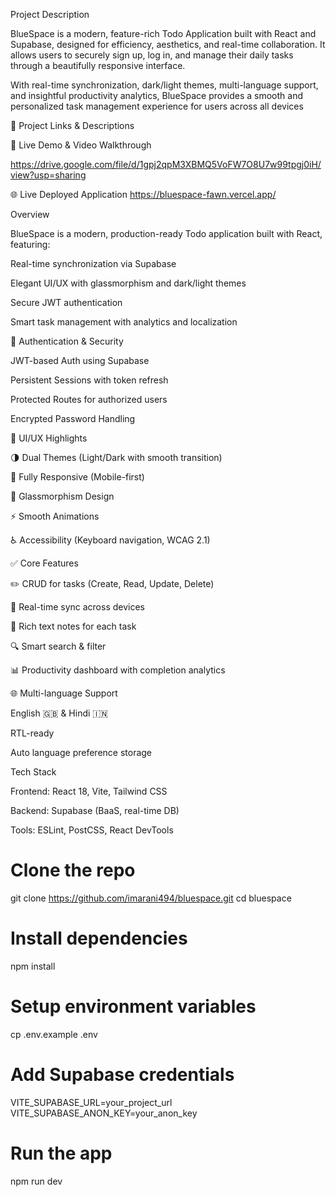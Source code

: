 
Project Description

BlueSpace is a modern, feature-rich Todo Application built with React and Supabase, designed for efficiency, aesthetics, and real-time collaboration.
It allows users to securely sign up, log in, and manage their daily tasks through a beautifully responsive interface.

With real-time synchronization, dark/light themes, multi-language support, and insightful productivity analytics, BlueSpace provides a smooth and personalized task management experience for users across all devices


🔗 Project Links & Descriptions

🎥 Live Demo & Video Walkthrough

https://drive.google.com/file/d/1gpj2qpM3XBMQ5VoFW7O8U7w99tpgj0iH/view?usp=sharing


🌐 Live Deployed Application
https://bluespace-fawn.vercel.app/


Overview

BlueSpace is a modern, production-ready Todo application built with React, featuring:

Real-time synchronization via Supabase

Elegant UI/UX with glassmorphism and dark/light themes

Secure JWT authentication

Smart task management with analytics and localization


🔐 Authentication & Security

JWT-based Auth using Supabase

Persistent Sessions with token refresh

Protected Routes for authorized users

Encrypted Password Handling

🎨 UI/UX Highlights

🌗 Dual Themes (Light/Dark with smooth transition)

📱 Fully Responsive (Mobile-first)

💎 Glassmorphism Design

⚡ Smooth Animations

♿ Accessibility (Keyboard navigation, WCAG 2.1)


✅ Core Features

✏️ CRUD for tasks (Create, Read, Update, Delete)

🔄 Real-time sync across devices

📝 Rich text notes for each task

🔍 Smart search & filter

📊 Productivity dashboard with completion analytics

🌐 Multi-language Support

English 🇬🇧 & Hindi 🇮🇳

RTL-ready

Auto language preference storage


Tech Stack

Frontend: React 18, Vite, Tailwind CSS

Backend: Supabase (BaaS, real-time DB)

Tools: ESLint, PostCSS, React DevTools


# Clone the repo
git clone https://github.com/imarani494/bluespace.git
cd bluespace

# Install dependencies
npm install

# Setup environment variables
cp .env.example .env
# Add Supabase credentials
VITE_SUPABASE_URL=your_project_url
VITE_SUPABASE_ANON_KEY=your_anon_key

# Run the app
npm run dev
